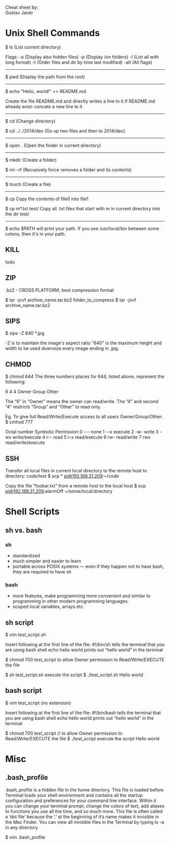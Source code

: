 Cheat sheet by:\
Gustav Janér

# Unix Shell Commands

$ ls     (List current directory)

Flags:
-a       (Display also hidden files)
-p       (Display /on folders)
-l       (List all with long format)
-t       (Order files and dir by time last modified)
-alt     (All flags)

-------------------------------------------------------

$ pwd  (Display the path from the root)

-------------------------------------------------------

$ echo "Hello, world!" >> README.md

Create the file README.md and directly writes a line to it
If README.md already exist: concats a new line to it

-------------------------------------------------------

$ cd                 (Change directory)

$ cd ../../2014/dec  (Go up two files and then to 2014/dec)

-------------------------------------------------------

$ open .         (Open the finder in current directory)

-------------------------------------------------------

$ mkdir <file>    (Create a folder)

$ rm -rf <file>   (Recusively force removes a folder and its contents)

-------------------------------------------------------

$ touch <file>  (Create a file)

-------------------------------------------------------

$ cp <file0> <file1>
	Copy the contents of file0 into file1

$ cp m*.txt test/
	Copy all .txt files that start with m in current directory into the dir test/

-------------------------------------------------------

$ echo $PATH
	will print your path. If you see /usr/local/bin between some colons, then it's in your path.

## KILL
todo

## ZIP
.bz2 - CROSS PLATFORM, best compression format

$ tar -jcvf archive_name.tar.bz2 folder_to_compress
$ tar -jxvf archive_name.tar.bz2

## SIPS
$ sips -Z 640 *.jpg

-Z is to maintain the image's aspect ratio
"640" is the maximum height and width to be used
downsize every image ending in .jpg.

## CHMOD

$ chmod 644 <file>
The three numbers places for 644, listed above, represent the following:

  6     4     4
Owner Group Other

The “6” in “Owner” means the owner can read/write. The “4” and second “4” restricts “Group” and “Other” to read only.

Eg. To give full Read/Write/Execute access to all users Owner/Group/Other:
$ cmhod 777 <file>


Octal number	Symbolic	Permission
0	---	none
1	--x	execute
2	-w-	write
3	-wx	write/execute
4	r--	read
5	r-x	read/execute
6	rw-	read/write
7	rwx	read/write/execute


## SSH

Transfer all local files in current local directory to the remote host to directory: code/test
$ scp * pi@192.168.31.209:~/code

Copy the file "foobar.txt" from a remote host to the local host
$ scp pi@192.168.31.209:alarmOff ~/some/local/directory



# Shell Scripts
## sh vs. bash
### sh
- standardized
- much simpler and easier to learn
- portable across POSIX systems — even if they happen not to have bash, they are required to have sh

### bash
- more features, make programming more convenient and similar to programming in other modern programming languages.
- scoped local variables, arrays etc.

## sh script
$ vim test_script.sh

Insert following at the first line of the file:
	#!/bin/sh         tells the terminal that you are using bash shell
	echo hello world    prints out “hello world” in the terminal

$ chmod 700 test_script   to allow Owner permission to Read/Write/EXECUTE the file

$ sh test_script.sh    execute the script
$ ./test_script.sh
Hello world


## bash script
$ vim test_script  (no extension)

Insert following at the first line of the file:
	#!/bin/bash         tells the terminal that you are using bash shell
	echo hello world    prints out “hello world” in the terminal

$ chmod 700 test_script   // to allow Owner permission to Read/Write/EXECUTE the file
$ ./test_script           execute the script
Hello world


# Misc

## .bash_profile
.bash_profile is a hidden file in the home directory.
This file is loaded before Terminal loads your shell environment and
contains all the startup configuration and preferences for your command line interface.
Within it you can change your terminal prompt, change the colors of text,
add aliases to functions you use all the time, and so much more.
This file is often called a ‘dot file’ because the ‘.’ at the beginning
of it’s name makes it invisible in the Mac Finder. You can view all
invisible files in the Terminal by typing ls -a in any directory.

$ vim .bash_profile
